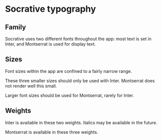 # Socrative typography

## Family

Socrative uses two different fonts throughout the app: most text is set in Inter, and Montserrat is used for display text.

## Sizes

Font sizes within the app are confined to a fairly narrow range.

<figure class="mh0 mv5">
  <SizeSwatch name="xs" value="1rem" family="Inter" />
  <SizeSwatch name="sm" value="1.083334rem" family="Inter" />
  <SizeSwatch name="base" value="1.25rem" family="Inter" />
</figure>

These three smaller sizes should only be used with Inter. Montserrat does not render well this small.

<figure class="mh0 mv5">
  <SizeSwatch name="display" value="1.41667rem" family="Montserrat" />
  <SizeSwatch name="md" value="1.66667rem" family="Montserrat" />
  <SizeSwatch name="lg" value="2.5rem" family="Montserrat" />
  <SizeSwatch name="xl" value="3.33334rem" family="Montserrat" />
</figure>

Larger font sizes should be used for Montserrat, rarely for Inter.

## Weights

<figure class="mh0 mv5">
  <WeightSwatch weight="400" name="regular" family="Inter" />
  <WeightSwatch weight="600" name="semibold" family="Inter" />
</figure>

Inter is available in these two weights. Italics may be available in the future.

<figure class="mh0 mv5">
  <WeightSwatch weight="500" name="medium" family="Montserrat" />
  <WeightSwatch weight="700" name="bold" family="Montserrat" />
  <WeightSwatch weight="800" name="extra-bold" family="Montserrat" />
</figure>

Montserrat is available in these three weights.
